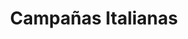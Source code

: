 ﻿---
title: "Campañas Italianas"
permalink: periodes_615.html
layout: periode
dataInici: 1792
dataFi: 1802
sidebar: periodes
pares:
  - 617:
    title: "Primera Coalición"
    dataInici: "(1792)"
    dataFi: "(1797)"

fills:
  - 687:
    title: "Batalla del puente de Arcole"
    dataInici: "(1796-11-15)"
    dataFi: "(1796-11-17)"

  - 619:
    title: "Batalla de Rivoli"
    dataInici: "(1797-01-14)"
    dataFi: "(1797-01-15)"

jocsPrincipals:
jocsEscenaris:
  - title: "Bonaparte in Italy"
    bggId: 3053
    dataInici: 
    dataFi: 

jocsEpoca:
jocsEpocaEscenaris:
---
